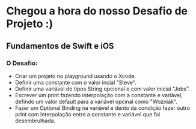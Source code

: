 # Chegou a hora do nosso Desafio de Projeto :)
## Fundamentos de Swift e iOS
### O Desafio:

- Criar um projeto no playground usando o Xcode.
- Definir uma constante com o valor incial "Steve".
- Definir uma variável do tipos String opcional e com valor inicial "Jobs".
- Escrever um print fazendo interpolação com a constante e variável, defindo um valor default para a variável opcinal como "Wozniak".
- Fazer um Optional Binding na variável e dento da condição fazer outro print com interpolação entre a constante e variável que foi desembrulhada.